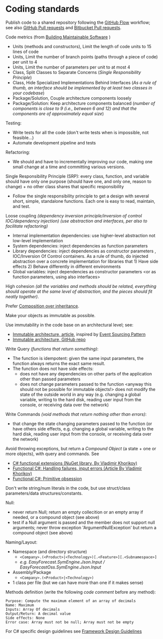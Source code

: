 # Coding standards

Publish code to a shared repository following the [GitHub Flow] workflow; see also [GitHub Pull requests] and [Bitbucket Pull requests].

Code metrics (from [Building Maintainable Software] )

  - Units (methods and constructors), Limit the length of code units to 15 lines of code
  - Units, Limit the number of branch points (paths through a piece of code) per unit to 4
  - Units, Limit the number of parameters per unit to at most 4
  - Class, Split Classes to Separate Concerns (_Single Responsibility Principle_) 
  - Class, Hide Specialized Implementations Behind Interfaces (_As a rule of thumb, an interface should be implemented by at least two classes in your codebase_)
  - Package/Solution, Couple architecture components loosely
  - Package/Solution: Keep architecture components balanced (_number of components is close to 9 (i.e., between 6 and 12) and that the components are of approximately equal size_)

Testing:
  - Write tests for all the code (don't write tests when is impossible, not feasible...)
  - Automate development pipeline and tests  
  
Refactoring:
  - We should and have to incrementally improving our code, making one small change at a time and committing various versions.
 
Single Responsibility Principle (SRP): every class, function, and variable should have only one purpose (should have one, and only one, reason to change) + no other class shares that specific responsibility
  - Follow the single responsibility principle to get a design with several short, simple, standalone functions. Each one is easy to read, maintain, and test.

Loose coupling _(dependency inversion principle/inversion of control IOC/dependency injection) (use abstraction and interfaces, per also to facilitate refactoring)_
  - Internal implementation dependencies: use higher-level abstraction <also interfaces> not low-level implementation
  - System dependencies: inject dependencies as function parameters <also interfaces>
  - Library dependencies: inject dependencies as constructor parameters <also interfaces>, IOC/Inversion Of Control containers. As a rule of thumb, do injected abstraction over a concrete implementation for libraries that 1) Have side effects 2) Behave differently in different environments
  - Global variables: inject dependencies as constructor parameters <or as function parameters, using also interfaces>
 
High cohesion _(all the variables and methods should be related, everything should operate at the same level of abstraction, and the pieces should fit neatly together)_.

Prefer [Composition over inheritance].

Make your objects as immutable as possible.

Use immutability in the code base on an architectural level; see:
  - [Immutable architecture, article], inspired by [Event Sourcing Pattern]
  - [Immutable architecture, GitHub repo]

Write Query _(functions that return something)_:
  - The function is idempotent: given the same input parameters, the function always returns the exact same result.
  - The function does not have side effects: 
    - does not have any dependencies on other parts of the application other than passed parameters
    - does not change parameters passed to the function <anyway this should not be possible for immutable objects!>
does not modify the state of the outside world in any way (e.g. changing a global variable, writing to the hard disk, reading user input from the console, or receiving data over the network)

Write Commands _(void methods that return nothing other than errors)_:
  - that change the state changing parameters passed to the function (or have others side effects, e.g. changing a global variable, writing to the hard disk, reading user input from the console, or receiving data over the network)

Avoid throwing exceptions, but return a _Compound Object_ (a state + one or more objects), with query and commands. See 
  - [C# functional extensions (NuGet library, By Vladimir Khorikov)] 
  - [Functional C#: Handling failures, input errors (Article By Vladimir Khorikov)] 
  - [Functional C#: Primitive obsession]

Don't write string/num literals in the code, but use struct/class parameters/data structures/constants.

Null:
  - never return Null; return an empty collecition or an empty array if needed, or a compound object (see above)
  - test if a Null argument is passed and the member does not support null arguments; never throw exception 'ArgumentNullException' but return a compound object (see above)

Naming/Layout:
  - Namespace (and directory structure) 
    - ```<Company>.(<Product>|<Technology>)[.<Feature>][.<Subnamespace>]```
    - _e.g. EasyForecast.SymEngine.Json.Input / EasyForecastOss.SymEngine.Json.Input_
  - Assembly/Package
    - ```<Company>.(<Product>|<Technology>)```
  - 1 class per file (but we can have more than one if it makes sense)

Methods definition (write the following _code comment_ before any method):
```
Purpose: Compute the maximum element of an array of decimals 
Name: Maximum 
Inputs: Array Of decimals 
Output/Return: A decimal value 
Side effects: None
Error case: Array must not be null; Array must not be empty 
```

For C# specific design guidelines see [Framework Design Guidelines]

   [Building Maintainable Software]: <https://www.safaribooksonline.com/library/view/building-maintainable-software/9781491967423/>
   [GitHub Flow]: <https://guides.github.com/introduction/flow/index.html>
   [C# functional extensions (NuGet library, By Vladimir Khorikov)]: <http://enterprisecraftsmanship.com/2016/06/24/c-functional-extensions-nuget-library/>
   [Functional C#: Handling failures, input errors (Article By Vladimir Khorikov)]: <http://enterprisecraftsmanship.com/2015/03/20/functional-c-handling-failures-input-errors/>
   [Functional C#: Primitive obsession]: <http://enterprisecraftsmanship.com/2015/03/07/functional-c-primitive-obsession/>
   [Composition over inheritance]: <https://en.wikipedia.org/wiki/Composition_over_inheritance>
   [Immutable architecture, article]: <http://enterprisecraftsmanship.com/2016/05/12/immutable-architecture/>
   [Immutable architecture, GitHub repo]: <https://github.com/vkhorikov/ImmutableArchitecture>
   [Event Sourcing Pattern]: <https://msdn.microsoft.com/en-us/library/dn589792.aspx>
   [Framework Design Guidelines]: <https://msdn.microsoft.com/en-us/library/ms229042(v=vs.110).aspx>
   [GitHub Pull requests]: <https://help.github.com/articles/using-pull-requests/>
   [Bitbucket Pull requests]: <https://www.atlassian.com/git/tutorials/making-a-pull-request>
